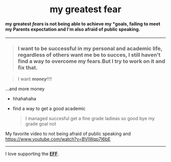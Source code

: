 <h1 align="center">my greatest fear</h1>



#### my greatest ***fears*** is not being able to achieve my ***goals**, failing to meet my Parents **expectation**  and  I'm also afraid of public speaking.


______
> ### I want to be successful in my personal and academic life, regardless of others want me be to succes, I still haven't find a way to overcome my **fears**.But I try to work on it and fix that.


>I want ***money***!!!!

...and more money
- hhahahaha
* find a way to get a good academic

    > I managed succesful get a fine grade ladieas so good bye my grade goal
    > not
    



My favorite video to not being afraid of public speaking and https://www.youtube.com/watch?v=BVIWqp7I6bE
_________________
I love supporting the **[EFF](https://eff.org)**.
